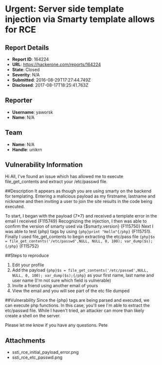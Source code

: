 # Urgent: Server side template injection via Smarty template allows for RCE

## Report Details
- **Report ID**: 164224
- **URL**: https://hackerone.com/reports/164224
- **State**: Closed
- **Severity**: N/A
- **Submitted**: 2016-08-29T17:27:44.749Z
- **Disclosed**: 2017-08-17T18:25:41.763Z

## Reporter
- **Username**: yaworsk
- **Name**: N/A

## Team
- **Name**: N/A
- **Handle**: unikrn

## Vulnerability Information
Hi All,
I've found an issue which has allowed me to execute file_get_contents and extract your /etc/passwd file.

##Description
It appears as though you are using smarty on the backend for templating. Entering a malicious payload as my firstname, lastname and nickname and then inviting a user to join the site results in the code being executed.

To start, I began with the payload {7*7} and received a template error in the email I received {F115749} Recognizing the injection, I then was able to confirm the version of smarty used via {$smarty.version} {F115750} Next I was able to test {php} tags by using ```{php}print "Hello"{/php}``` {F115751}. Finally I used file_get_contents to begin extracting the etc/pass file ```{php}$s = file_get_contents('/etc/passwd',NULL, NULL, 0, 100); var_dump($s);{/php}``` {F115752}

##Steps to reproduce
1. Edit your profile
2. Add the payload ```{php}$s = file_get_contents('/etc/passwd',NULL, NULL, 0, 100); var_dump($s);{/php}``` as your first name, last name and user name (I'm not sure which field is vulnerable)
3. Invite a friend using another email of yours
4. View the email and you will see part of the etc file dumped

##Vulnerability
Since the {php} tags are being parsed and executed, we can execute php functions. In this case, you'll see I'm able to extract the etc/passwd file. While I haven't tried, an attacker can more than likely create a shell on the server.

Please let me know if you have any questions.
Pete

## Attachments
- ssti_rce_initial_payload_error.png
- ssti_rce_etc_passwd.png
